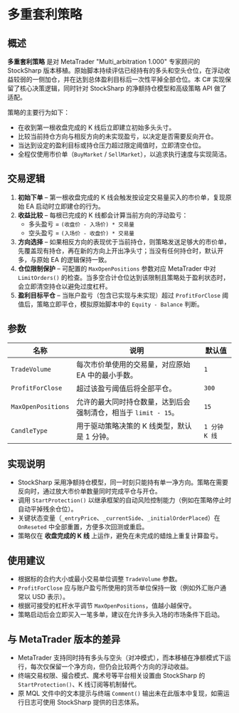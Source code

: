 # 多重套利策略

## 概述
**多重套利策略** 是对 MetaTrader "Multi_arbitration 1.000" 专家顾问的 StockSharp 版本移植。原始脚本持续评估已经持有的多头和空头仓位，在浮动收益较弱的一侧加仓，并在达到总体盈利目标后一次性平掉全部仓位。本 C# 实现保留了核心决策逻辑，同时针对 StockSharp 的净额持仓模型和高级策略 API 做了适配。

策略的主要行为如下：
- 在收到第一根收盘完成的 K 线后立即建立初始多头头寸。
- 比较当前持仓方向与相反方向的未实现盈亏，以决定是否需要反向开仓。
- 当达到设定的盈利目标或持仓压力超过限定阈值时，立即清空仓位。
- 全程仅使用市价单（`BuyMarket` / `SellMarket`），以追求执行速度与实现简洁。

## 交易逻辑
1. **初始下单** – 第一根收盘完成的 K 线会触发按设定交易量买入的市价单，复现原始 EA 启动时立即建仓的行为。
2. **收益比较** – 每根已完成的 K 线都会计算当前方向的浮动盈亏：
   - 多头盈亏 = `(收盘价 - 入场价) * 交易量`
   - 空头盈亏 = `(入场价 - 收盘价) * 交易量`
3. **方向选择** – 如果相反方向的表现优于当前持仓，则策略发送足够大的市价单，先覆盖现有持仓，再在新的方向上开出净头寸；当没有任何持仓时，默认开多，与原始 EA 的逻辑保持一致。
4. **仓位限制保护** – 可配置的 `MaxOpenPositions` 参数对应 MetaTrader 中对 `LimitOrders()` 的检查。当多空合计仓位达到该限制且策略处于盈利状态时，会立即清空持仓以避免过度杠杆。
5. **盈利目标平仓** – 当账户盈亏（包含已实现与未实现）超过 `ProfitForClose` 阈值后，策略立即平仓，模拟原始脚本中的 `Equity - Balance` 判断。

## 参数
| 名称 | 说明 | 默认值 |
| ---- | ---- | ------ |
| `TradeVolume` | 每次市价单使用的交易量，对应原始 EA 中的最小手数。 | `1` |
| `ProfitForClose` | 超过该盈亏阈值后将全部平仓。 | `300` |
| `MaxOpenPositions` | 允许的最大同时持仓数量，达到后会强制清仓，相当于 `limit - 15`。 | `15` |
| `CandleType` | 用于驱动策略决策的 K 线类型，默认是 1 分钟。 | `1 分钟 K 线` |

## 实现说明
- StockSharp 采用净额持仓模型，同一时刻只能持有单一净方向。策略在需要反向时，通过放大市价单数量同时完成平仓与开仓。
- 调用 `StartProtection()` 以继承框架的自动风险控制能力（例如在策略停止时自动平掉残余仓位）。
- 关键状态变量（`_entryPrice`、`_currentSide`、`_initialOrderPlaced`）在 `OnReseted` 中全部重置，方便多次回测或重启。
- 策略仅在 **收盘完成的 K 线** 上运作，避免在未完成的蜡烛上重复计算盈亏。

## 使用建议
- 根据标的合约大小或最小交易单位调整 `TradeVolume` 参数。
- `ProfitForClose` 应与账户盈亏所使用的货币单位保持一致（例如外汇账户通常以 USD 表示）。
- 根据可接受的杠杆水平调节 `MaxOpenPositions`，值越小越保守。
- 策略启动后会立即买入一笔多单，建议在允许多头入场的市场条件下启动。

## 与 MetaTrader 版本的差异
- MetaTrader 支持同时持有多头与空头（对冲模式），而本移植在净额模式下运行，每次仅保留一个净方向，但仍会比较两个方向的浮动收益。
- 终端交易权限、撮合模式、魔术号等平台相关设置由 StockSharp 的 `StartProtection()`、K 线订阅等机制替代。
- 原 MQL 文件中的文本提示与终端 `Comment()` 输出未在此版本中复现，如需运行日志可使用 StockSharp 提供的日志体系。
